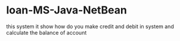 # loan-MS-Java-NetBean
this system it show how do you make credit and debit in system and 
calculate the balance of account
